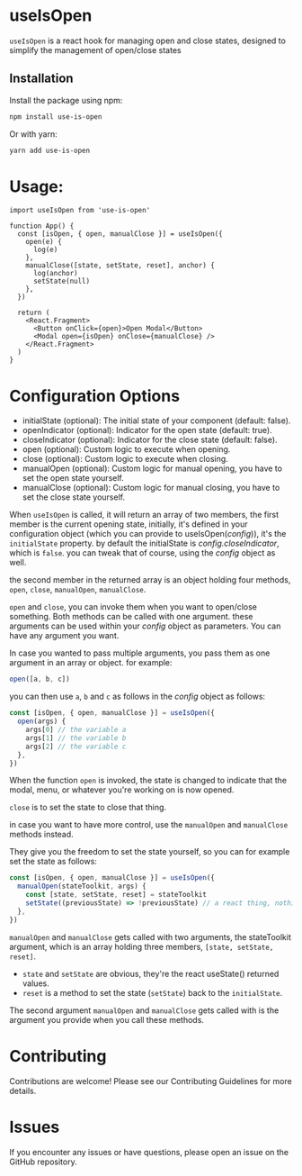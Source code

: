 # useIsOpen

`useIsOpen` is a react hook for managing open and close states, designed to simplify the management of open/close states

## Installation

Install the package using npm:

```bash
npm install use-is-open
```

Or with yarn:

```bash
yarn add use-is-open
```

# Usage:

```tsx
import useIsOpen from 'use-is-open'

function App() {
  const [isOpen, { open, manualClose }] = useIsOpen({
    open(e) {
      log(e)
    },
    manualClose([state, setState, reset], anchor) {
      log(anchor)
      setState(null)
    },
  })

  return (
    <React.Fragment>
      <Button onClick={open}>Open Modal</Button>
      <Modal open={isOpen} onClose={manualClose} />
    </React.Fragment>
  )
}
```

# Configuration Options

- initialState (optional): The initial state of your component (default: false).
- openIndicator (optional): Indicator for the open state (default: true).
- closeIndicator (optional): Indicator for the close state (default: false).
- open (optional): Custom logic to execute when opening.
- close (optional): Custom logic to execute when closing.
- manualOpen (optional): Custom logic for manual opening, you have to set the open state yourself.
- manualClose (optional): Custom logic for manual closing, you have to set the close state yourself.

When `useIsOpen` is called, it will return an array of two members, the first member is the current opening state, initially, it's defined in your configuration object (which you can provide to useIsOpen(_config_)), it's the `initialState` property. by default the initialState is _config.closeIndicator_, which is `false`. you can tweak that of course, using the _config_ object as well.

the second member in the returned array is an object holding four methods, `open`, `close`, `manualOpen`, `manualClose`.

`open` and `close`, you can invoke them when you want to open/close something. Both methods can be called with one argument. these arguments can be used within your _config_ object as parameters. You can have any argument you want.

In case you wanted to pass multiple arguments, you pass them as one argument in an array or object. for example:

```ts
open([a, b, c])
```

you can then use `a`, `b` and `c` as follows in the _config_ object as follows:

```ts
const [isOpen, { open, manualClose }] = useIsOpen({
  open(args) {
    args[0] // the variable a
    args[1] // the variable b
    args[2] // the variable c
  },
})
```

When the function `open` is invoked, the state is changed to indicate that the modal, menu, or whatever you're working on is now opened.

`close` is to set the state to close that thing.

in case you want to have more control, use the `manualOpen` and `manualClose` methods instead.

They give you the freedom to set the state yourself, so you can for example set the state as follows:

```ts
const [isOpen, { open, manualClose }] = useIsOpen({
  manualOpen(stateToolkit, args) {
    const [state, setState, reset] = stateToolkit
    setState((previousState) => !previousState) // a react thing, nothing fancy. useful for setting the state synchronously
  },
})
```

`manualOpen` and `manualClose` gets called with two arguments, the stateToolkit argument, which is an array holding three members, `[state, setState, reset]`.

- `state` and `setState` are obvious, they're the react useState() returned values.
- `reset` is a method to set the state (`setState`) back to the `initialState`.

The second argument `manualOpen` and `manualClose` gets called with is the argument you provide when you call these methods.

# Contributing

Contributions are welcome! Please see our Contributing Guidelines for more details.

# Issues

If you encounter any issues or have questions, please open an issue on the GitHub repository.
